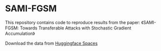 # SAMI-FGSM
This repository contains code to reproduce results from the paper:  《SAMI-FGSM: Towards Transferable Attacks with Stochastic Gradient Accumulation》

Download the data from [Huggingface Spaces](https://huggingface.co/datasets/Trustworthy-AI-Group/TransferAttack/blob/main/data.zip) 
